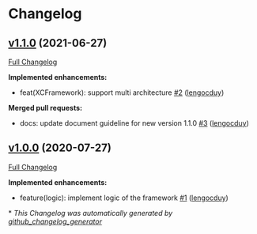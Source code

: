 # Changelog

## [v1.1.0](https://github.com/lengocduy/DLAnalytics/tree/v1.1.0) (2021-06-27)

[Full Changelog](https://github.com/lengocduy/DLAnalytics/compare/v1.0.0...v1.1.0)

**Implemented enhancements:**

- feat\(XCFramework\): support multi architecture [\#2](https://github.com/lengocduy/DLAnalytics/pull/2) ([lengocduy](https://github.com/lengocduy))

**Merged pull requests:**

- docs: update document guideline for new version 1.1.0 [\#3](https://github.com/lengocduy/DLAnalytics/pull/3) ([lengocduy](https://github.com/lengocduy))

## [v1.0.0](https://github.com/lengocduy/DLAnalytics/tree/v1.0.0) (2020-07-27)

[Full Changelog](https://github.com/lengocduy/DLAnalytics/compare/e242309c7135636a2d1c29c1cbb8e5ad3bdf1829...v1.0.0)

**Implemented enhancements:**

- feature\(logic\): implement logic of the framework [\#1](https://github.com/lengocduy/DLAnalytics/pull/1) ([lengocduy](https://github.com/lengocduy))



\* *This Changelog was automatically generated by [github_changelog_generator](https://github.com/github-changelog-generator/github-changelog-generator)*
